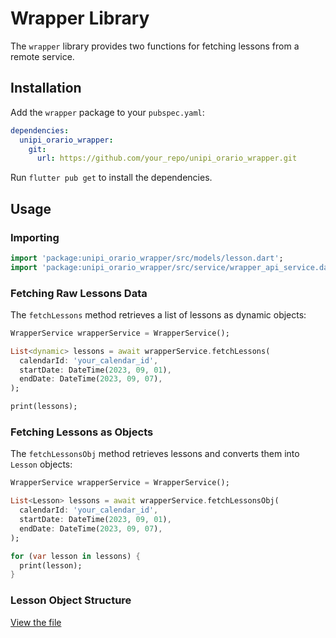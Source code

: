 
# Wrapper Library

The `wrapper` library provides two functions for fetching lessons from a remote service.

## Installation

Add the `wrapper` package to your `pubspec.yaml`:

```yaml
dependencies:
  unipi_orario_wrapper:
    git:
      url: https://github.com/your_repo/unipi_orario_wrapper.git
```

Run `flutter pub get` to install the dependencies.

## Usage

### Importing

```dart
import 'package:unipi_orario_wrapper/src/models/lesson.dart';
import 'package:unipi_orario_wrapper/src/service/wrapper_api_service.dart';
```

### Fetching Raw Lessons Data

The `fetchLessons` method retrieves a list of lessons as dynamic objects:

```dart
WrapperService wrapperService = WrapperService();

List<dynamic> lessons = await wrapperService.fetchLessons(
  calendarId: 'your_calendar_id',
  startDate: DateTime(2023, 09, 01),
  endDate: DateTime(2023, 09, 07),
);

print(lessons);
```

### Fetching Lessons as Objects

The `fetchLessonsObj` method retrieves lessons and converts them into `Lesson` objects:

```dart
WrapperService wrapperService = WrapperService();

List<Lesson> lessons = await wrapperService.fetchLessonsObj(
  calendarId: 'your_calendar_id',
  startDate: DateTime(2023, 09, 01),
  endDate: DateTime(2023, 09, 07),
);

for (var lesson in lessons) {
  print(lesson);
}
```

### Lesson Object Structure
[View the file](https://github.com/UniPi-Orari/api-wrapper/blob/master/lib/src/models/lesson.dart)